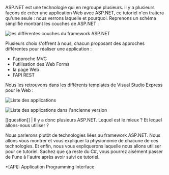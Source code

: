 ASP.NET est une technologie qui en regroupe plusieurs. Il y a plusieurs façons de créer une application Web avec ASP.NET, ce tutoriel n'en traitera qu'une seule : nous verrons laquelle et pourquoi. Reprenons un schéma simplifié montrant les couches de ASP.NET :

![les différentes couches du framework ASP.NET](/media/galleries/304/39f6e799-3d5e-4908-b93f-98576f5791d7.png.960x960_q85.jpg)

Plusieurs choix s'offrent à nous, chacun proposant des approches différentes pour réaliser une application :

- l'approche MVC
- l'utilisation des Web Forms
- la page Web
- l'API REST

Nous les retrouvons dans les différents templates de Visual Studio Express pour le Web :

![Liste des applications](/media/galleries/304/7cc7e0c0-6f02-4f71-a4da-7f7ab27a4d44.png.960x960_q85.png)

![Liste des applications dans l'ancienne version](/media/galleries/304/4e1c3345-781e-4e78-8114-bbfe5fcf34bb.png.960x960_q85.png)

[[question]]
| Il y a donc plusieurs ASP.NET. Lequel est le mieux ? Et lequel allons-nous utiliser ?

Nous parlerons plutôt de technologies liées au framework ASP.NET. Nous allons vous montrer et vous expliquer la physionomie de chacune de ces technologies. Et enfin, nous vous expliquerons laquelle nous allons utiliser pour ce tutoriel. Sachez que ça reste du C#, vous pourrez aisément passer de l'une à l'autre après avoir suivi ce tutoriel.

*[API]: Application Programming Interface

